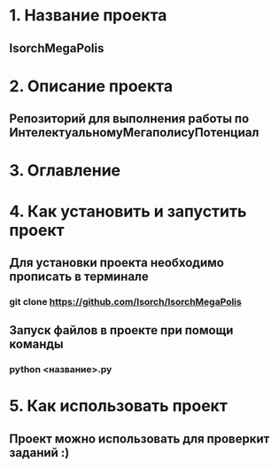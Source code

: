 # 1. Название проекта
 ## IsorchMegaPolis
# 2. Описание проекта
## Репозиторий для выполнения работы по ИнтелектуальномуМегаполисуПотенциал
# 3. Оглавление
##
# 4. Как установить и запустить проект 
## Для установки проекта необходимо прописать в терминале
### git clone https://github.com/Isorch/IsorchMegaPolis
## Запуск файлов в проекте при помощи команды
### python <название>.py
# 5. Как использовать проект
## Проект можно использовать для проверкит заданий :)